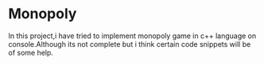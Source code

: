 # Monopoly
In this project,i have tried to implement monopoly game in c++ language on console.Although its not complete but i think certain code snippets will be of some help.
